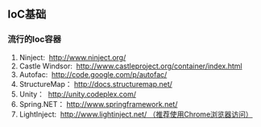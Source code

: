 ﻿## IoC基础
### 流行的Ioc容器
1. Ninject:  http://www.ninject.org/
2. Castle Windsor:  http://www.castleproject.org/container/index.html
3. Autofac:  http://code.google.com/p/autofac/
4. StructureMap： http://docs.structuremap.net/
5. Unity：  http://unity.codeplex.com/
6. Spring.NET： http://www.springframework.net/
8. LightInject:  http://www.lightinject.net/ （推荐使用Chrome浏览器访问）


